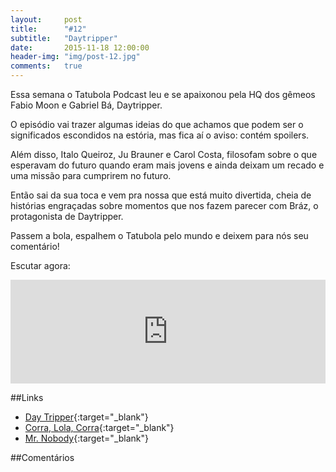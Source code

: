 ```yaml
---
layout:     post
title:      "#12"
subtitle:   "Daytripper"
date:       2015-11-18 12:00:00
header-img: "img/post-12.jpg"
comments: 	true
---
```


Essa semana o Tatubola Podcast leu e se apaixonou pela HQ dos gêmeos Fabio Moon e Gabriel Bá, Daytripper.

O episódio vai trazer algumas ideias do que achamos que podem ser o significados escondidos na estória, mas fica aí o aviso: contém spoilers.

Além disso, Italo Queiroz, Ju Brauner e Carol Costa, filosofam sobre o que esperavam do futuro quando eram mais jovens e ainda deixam um recado e uma missão para cumprirem no futuro.

Então sai da sua toca e vem pra nossa que está muito divertida, cheia de histórias engraçadas sobre momentos que nos fazem parecer com Bráz, o protagonista de Daytripper.

Passem a bola, espalhem o Tatubola pelo mundo e deixem para nós seu comentário!

Escutar agora:

<iframe width="100%" height="166" scrolling="no" frameborder="no" src="https://w.soundcloud.com/player/?url=https%3A//api.soundcloud.com/tracks/234753306&amp;color=ff5500&amp;auto_play=false&amp;hide_related=false&amp;show_comments=true&amp;show_user=true&amp;show_reposts=false"></iframe>

##Links
- [Day Tripper](http://goo.gl/gLgsYe){:target="_blank"}
- [Corra, Lola, Corra](https://www.youtube.com/watch?v=3ea0mG4ahRk){:target="_blank"}
- [Mr. Nobody](https://www.youtube.com/watch?v=Fwoe6yHy0AI){:target="_blank"}


##Comentários
